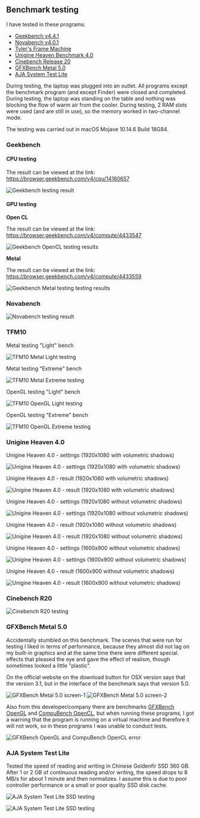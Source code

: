 ## Benchmark testing

I have tested in these programs:

* [Geekbench v4.4.1](http://www.geekbench.com/)
* [Novabench v4.0.1](https://novabench.com/)
* [Tyler's Frame Machine](https://tylemagne.github.io/TFM/)
* [Unigine Heaven Benchmark 4.0](https://benchmark.unigine.com/heaven)
* [Cinebench Release 20](https://www.maxon.net/ru/produkty/cinebench-r20-overview/)
* [GFXBench Metal 5.0](https://gfxbench.com/benchmark.jsp)
* [AJA System Test Lite](https://www.aja.com/products/aja-system-test)

During testing, the laptop was plugged into an outlet. All programs except the benchmark program (and except Finder) were closed and completed. During testing, the laptop was standing on the table and nothing was blocking the flow of warm air from the cooler. During testing, 2 RAM slots were used (and are still in use), so the memory worked in two-channel mode.

The testing was carried out in macOS Mojave 10.14.6 Build 18G84.

### Geekbench

#### CPU testing

The result can be viewed at the link: https://browser.geekbench.com/v4/cpu/14180657

![Geekbench testing result](https://github.com/Drovosek01/hackintosh_HP_Pavilion_15-au028ur_i5-6200U/blob/master/images/benchmarks_results_screenshots/Geekbench%20(4.4.1).png?raw=true)

#### GPU testing

**Open CL**

The result can be viewed at the link: https://browser.geekbench.com/v4/compute/4433547

![Geekbench OpenCL testing results](https://github.com/Drovosek01/hackintosh_HP_Pavilion_15-au028ur_i5-6200U/blob/master/images/benchmarks_results_screenshots/Geekbench%20(4.4.1)%20OpenCL.png?raw=true)

**Metal**

The result can be viewed at the link: https://browser.geekbench.com/v4/compute/4433559

![Geekbench Metal testing testing results](https://github.com/Drovosek01/hackintosh_HP_Pavilion_15-au028ur_i5-6200U/blob/master/images/benchmarks_results_screenshots/Geekbench%20(4.4.1)%20Metal.png?raw=true)

### Novabench

![Novabench testing result](https://github.com/Drovosek01/hackintosh_HP_Pavilion_15-au028ur_i5-6200U/blob/master/images/benchmarks_results_screenshots/Novabench.png?raw=true)

### TFM10

Metal testing "Light" bench

![TFM10 Metal Light testing](https://github.com/Drovosek01/hackintosh_HP_Pavilion_15-au028ur_i5-6200U/blob/master/images/benchmarks_results_screenshots/tfm10%20(Metal%20Light).png?raw=true)

Metal testing "Extreme" bench

![TFM10 Metal Extreme testing](https://github.com/Drovosek01/hackintosh_HP_Pavilion_15-au028ur_i5-6200U/blob/master/images/benchmarks_results_screenshots/tfm10%20(Metal%20Extreme).png?raw=true)

OpenGL testing "Light" bench

![TFM10 OpenGL Light testing](https://github.com/Drovosek01/hackintosh_HP_Pavilion_15-au028ur_i5-6200U/blob/master/images/benchmarks_results_screenshots/tfm10%20(OpenGL%20Light).png?raw=true)

OpenGL testing "Extreme" bench

![TFM10 OpenGL Extreme testing](https://github.com/Drovosek01/hackintosh_HP_Pavilion_15-au028ur_i5-6200U/blob/master/images/benchmarks_results_screenshots/tfm10%20(OpenGL%20Extreme).png?raw=true)

### Unigine Heaven 4.0

Unigine Heaven 4.0 - settings (1920x1080 with volumetric shadows)

![Unigine Heaven 4.0 - settings (1920x1080 with volumetric shadows)](https://github.com/Drovosek01/hackintosh_HP_Pavilion_15-au028ur_i5-6200U/blob/master/images/benchmarks_results_screenshots/Unigine%20Heaven%204.0%20-%20settings%20(1920x1080%20with%20volumetric%20shadows).png?raw=true)

Unigine Heaven 4.0 - result (1920x1080 with volumetric shadows)

![Unigine Heaven 4.0 - result (1920x1080 with volumetric shadows)](https://github.com/Drovosek01/hackintosh_HP_Pavilion_15-au028ur_i5-6200U/blob/master/images/benchmarks_results_screenshots/Unigine%20Heaven%204.0%20-%20result%20(1920x1080%20with%20volumetric%20shadows).png?raw=true)

Unigine Heaven 4.0 - settings (1920x1080 without volumetric shadows)

![Unigine Heaven 4.0 - settings (1920x1080 without volumetric shadows)](https://github.com/Drovosek01/hackintosh_HP_Pavilion_15-au028ur_i5-6200U/blob/master/images/benchmarks_results_screenshots/Unigine%20Heaven%204.0%20-%20settings%20(1920x1080%20without%20volumetric%20shadows).png?raw=true)

Unigine Heaven 4.0 - result (1920x1080 without volumetric shadows)

![Unigine Heaven 4.0 - result (1920x1080 without volumetric shadows)](https://github.com/Drovosek01/hackintosh_HP_Pavilion_15-au028ur_i5-6200U/blob/master/images/benchmarks_results_screenshots/Unigine%20Heaven%204.0%20-%20result%20(1920x1080%20without%20volumetric%20shadows).png?raw=true)

Unigine Heaven 4.0 - settings (1600x900 without volumetric shadows)

![Unigine Heaven 4.0 - settings (1600x900 without volumetric shadows)](https://github.com/Drovosek01/hackintosh_HP_Pavilion_15-au028ur_i5-6200U/blob/master/images/benchmarks_results_screenshots/Unigine%20Heaven%204.0%20-%20settings%20(1600x900%20without%20volumetric%20shadows).png?raw=true)

Unigine Heaven 4.0 - result (1600x900 without volumetric shadows)

![Unigine Heaven 4.0 - result (1600x900 without volumetric shadows)](https://github.com/Drovosek01/hackintosh_HP_Pavilion_15-au028ur_i5-6200U/blob/master/images/benchmarks_results_screenshots/Unigine%20Heaven%204.0%20-%20result%20(1600x900%20without%20volumetric%20shadows).png?raw=true)

### Cinebench R20

![Cinebench R20 testing](https://github.com/Drovosek01/hackintosh_HP_Pavilion_15-au028ur_i5-6200U/blob/master/images/benchmarks_results_screenshots/Cinebench%20R20.png?raw=true)

### GFXBench Metal 5.0

Accidentally stumbled on this benchmark. The scenes that were run for testing I liked in terms of performance, because they almost did not lag on my built-in graphics and at the same time there were different special. effects that pleased the eye and gave the effect of realism, though sometimes looked a little "plastic".

On the official website on the download button for OSX version says that the version 3.1, but in the interface of the benchmark says that version 5.0.

![GFXBench Metal 5.0 screen-1](https://github.com/Drovosek01/hackintosh_HP_Pavilion_15-au028ur_i5-6200U/blob/master/images/benchmarks_results_screenshots/GFXBench_Metal_5.0_screen-1.png?raw=true)
![GFXBench Metal 5.0 screen-2](https://github.com/Drovosek01/hackintosh_HP_Pavilion_15-au028ur_i5-6200U/blob/master/images/benchmarks_results_screenshots/GFXBench_Metal_5.0_screen-2.png?raw=true)

Also from this developer/company there are benchmarks [GFXBench OpenGL](https://gfxbench.com/benchmark.jsp) and [CompuBench OpenCL](https://compubench.com/benchmark.jsp), but when running these programs, I got a warning that the program is running on a virtual machine and therefore it will not work, so in these programs I was unable to conduct tests.

![GFXBench OpenGL and CompuBench OpenCL error](https://github.com/Drovosek01/hackintosh_HP_Pavilion_15-au028ur_i5-6200U/blob/master/images/benchmarks_results_screenshots/GFXBench_OpenGL_error.png?raw=true)

### AJA System Test Lite

Tested the speed of reading and writing in Chinese Goldenfir SSD 360 GB. After 1 or 2 GB of continuous reading and/or writing, the speed drops to 8 MB/s for about 1 minute and then normalizes. I assume this is due to poor controller performance or a small or poor quality SSD disk cache.

![AJA System Test Lite SSD testing](https://github.com/Drovosek01/hackintosh_HP_Pavilion_15-au028ur_i5-6200U/blob/master/images/benchmarks_results_screenshots/AJA%20System%20Test%20Lite%20(Goldenfir%20360%20GB)%201.png?raw=true)

![AJA System Test Lite SSD testing](https://github.com/Drovosek01/hackintosh_HP_Pavilion_15-au028ur_i5-6200U/blob/master/images/benchmarks_results_screenshots/AJA%20System%20Test%20Lite%20(Goldenfir%20360%20GB)%202.png?raw=true)